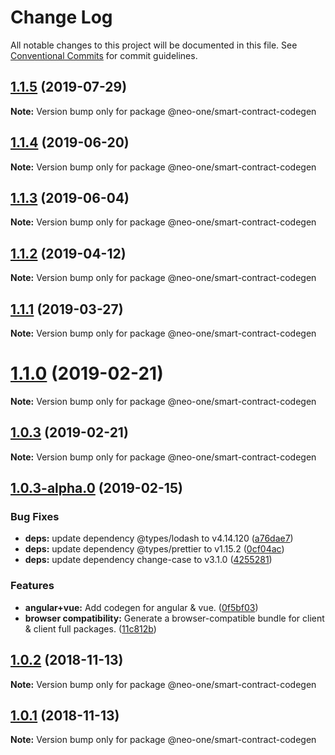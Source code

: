 # Change Log

All notable changes to this project will be documented in this file.
See [Conventional Commits](https://conventionalcommits.org) for commit guidelines.

## [1.1.5](https://github.com/neo-one-suite/neo-one/compare/@neo-one/smart-contract-codegen@1.1.4...@neo-one/smart-contract-codegen@1.1.5) (2019-07-29)

**Note:** Version bump only for package @neo-one/smart-contract-codegen





## [1.1.4](https://github.com/neo-one-suite/neo-one/compare/@neo-one/smart-contract-codegen@1.1.3...@neo-one/smart-contract-codegen@1.1.4) (2019-06-20)

**Note:** Version bump only for package @neo-one/smart-contract-codegen





## [1.1.3](https://github.com/neo-one-suite/neo-one/compare/@neo-one/smart-contract-codegen@1.1.2...@neo-one/smart-contract-codegen@1.1.3) (2019-06-04)

**Note:** Version bump only for package @neo-one/smart-contract-codegen





## [1.1.2](https://github.com/neo-one-suite/neo-one/compare/@neo-one/smart-contract-codegen@1.1.1...@neo-one/smart-contract-codegen@1.1.2) (2019-04-12)

**Note:** Version bump only for package @neo-one/smart-contract-codegen





## [1.1.1](https://github.com/neo-one-suite/neo-one/compare/@neo-one/smart-contract-codegen@1.1.0...@neo-one/smart-contract-codegen@1.1.1) (2019-03-27)

**Note:** Version bump only for package @neo-one/smart-contract-codegen





# [1.1.0](https://github.com/neo-one-suite/neo-one/compare/@neo-one/smart-contract-codegen@1.0.3...@neo-one/smart-contract-codegen@1.1.0) (2019-02-21)

**Note:** Version bump only for package @neo-one/smart-contract-codegen





## [1.0.3](https://github.com/neo-one-suite/neo-one/compare/@neo-one/smart-contract-codegen@1.0.3-alpha.0...@neo-one/smart-contract-codegen@1.0.3) (2019-02-21)

**Note:** Version bump only for package @neo-one/smart-contract-codegen





## [1.0.3-alpha.0](https://github.com/neo-one-suite/neo-one/compare/@neo-one/smart-contract-codegen@1.0.2...@neo-one/smart-contract-codegen@1.0.3-alpha.0) (2019-02-15)


### Bug Fixes

* **deps:** update dependency @types/lodash to v4.14.120 ([a76dae7](https://github.com/neo-one-suite/neo-one/commit/a76dae7))
* **deps:** update dependency @types/prettier to v1.15.2 ([0cf04ac](https://github.com/neo-one-suite/neo-one/commit/0cf04ac))
* **deps:** update dependency change-case to v3.1.0 ([4255281](https://github.com/neo-one-suite/neo-one/commit/4255281))


### Features

* **angular+vue:** Add codegen for angular & vue. ([0f5bf03](https://github.com/neo-one-suite/neo-one/commit/0f5bf03))
* **browser compatibility:** Generate a browser-compatible bundle for client & client full packages. ([11c812b](https://github.com/neo-one-suite/neo-one/commit/11c812b))





## [1.0.2](https://github.com/neo-one-suite/neo-one/compare/@neo-one/smart-contract-codegen@1.0.1...@neo-one/smart-contract-codegen@1.0.2) (2018-11-13)

**Note:** Version bump only for package @neo-one/smart-contract-codegen





## [1.0.1](https://github.com/neo-one-suite/neo-one/compare/@neo-one/smart-contract-codegen@1.0.0...@neo-one/smart-contract-codegen@1.0.1) (2018-11-13)

**Note:** Version bump only for package @neo-one/smart-contract-codegen
